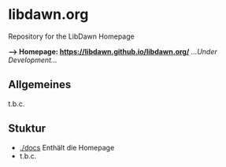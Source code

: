 # libdawn.org
Repository for the LibDawn Homepage

**--> Homepage: https://libdawn.github.io/libdawn.org/** 
*...Under Development...*

## Allgemeines 

t.b.c.

## Stuktur 

* [./docs](./docs) Enthält die Homepage
* t.b.c.

